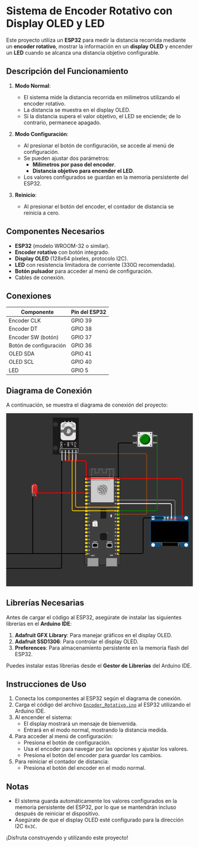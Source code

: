 # Sistema de Encoder Rotativo con Display OLED y LED

Este proyecto utiliza un **ESP32** para medir la distancia recorrida mediante un **encoder rotativo**, mostrar la información en un **display OLED** y encender un **LED** cuando se alcanza una distancia objetivo configurable.

## Descripción del Funcionamiento

1. **Modo Normal**:
   - El sistema mide la distancia recorrida en milímetros utilizando el encoder rotativo.
   - La distancia se muestra en el display OLED.
   - Si la distancia supera el valor objetivo, el LED se enciende; de lo contrario, permanece apagado.

2. **Modo Configuración**:
   - Al presionar el botón de configuración, se accede al menú de configuración.
   - Se pueden ajustar dos parámetros:
     - **Milímetros por paso del encoder**.
     - **Distancia objetivo para encender el LED**.
   - Los valores configurados se guardan en la memoria persistente del ESP32.

3. **Reinicio**:
   - Al presionar el botón del encoder, el contador de distancia se reinicia a cero.

## Componentes Necesarios

- **ESP32** (modelo WROOM-32 o similar).
- **Encoder rotativo** con botón integrado.
- **Display OLED** (128x64 píxeles, protocolo I2C).
- **LED** con resistencia limitadora de corriente (330Ω recomendada).
- **Botón pulsador** para acceder al menú de configuración.
- Cables de conexión.

## Conexiones

| Componente         | Pin del ESP32 |
|---------------------|---------------|
| Encoder CLK         | GPIO 39       |
| Encoder DT          | GPIO 38       |
| Encoder SW (botón)  | GPIO 37       |
| Botón de configuración | GPIO 36    |
| OLED SDA            | GPIO 41       |
| OLED SCL            | GPIO 40       |
| LED                 | GPIO 5        |

## Diagrama de Conexión

A continuación, se muestra el diagrama de conexión del proyecto:

![Diagrama de Conexión](diagrama.png)

## Librerías Necesarias

Antes de cargar el código al ESP32, asegúrate de instalar las siguientes librerías en el **Arduino IDE**:

1. **Adafruit GFX Library**: Para manejar gráficos en el display OLED.
2. **Adafruit SSD1306**: Para controlar el display OLED.
3. **Preferences**: Para almacenamiento persistente en la memoria flash del ESP32.

Puedes instalar estas librerías desde el **Gestor de Librerías** del Arduino IDE.

## Instrucciones de Uso

1. Conecta los componentes al ESP32 según el diagrama de conexión.
2. Carga el código del archivo [`Encoder_Rotativo.ino`](Encoder_Rotativo.ino) al ESP32 utilizando el Arduino IDE.
3. Al encender el sistema:
   - El display mostrará un mensaje de bienvenida.
   - Entrará en el modo normal, mostrando la distancia medida.
4. Para acceder al menú de configuración:
   - Presiona el botón de configuración.
   - Usa el encoder para navegar por las opciones y ajustar los valores.
   - Presiona el botón del encoder para guardar los cambios.
5. Para reiniciar el contador de distancia:
   - Presiona el botón del encoder en el modo normal.

## Notas

- El sistema guarda automáticamente los valores configurados en la memoria persistente del ESP32, por lo que se mantendrán incluso después de reiniciar el dispositivo.
- Asegúrate de que el display OLED esté configurado para la dirección I2C `0x3C`.

¡Disfruta construyendo y utilizando este proyecto!